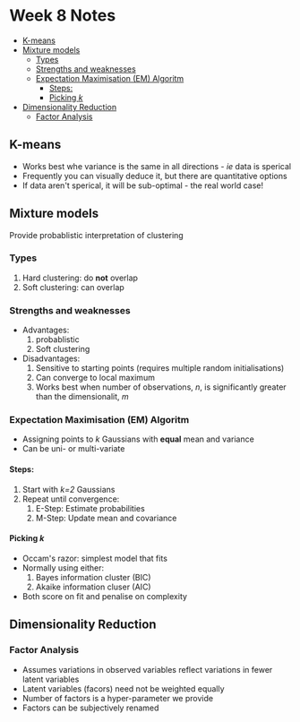 # Week 8 Notes
<!-- vim-markdown-toc GFM -->

- [K-means](#k-means)
- [Mixture models](#mixture-models)
   - [Types](#types)
   - [Strengths and weaknesses](#strengths-and-weaknesses)
   - [Expectation Maximisation (EM) Algoritm](#expectation-maximisation-em-algoritm)
      - [Steps:](#steps)
      - [Picking _k_](#picking-_k)
- [Dimensionality Reduction](#dimensionality-reduction)
   - [Factor Analysis](#factor-analysis)

<!-- vim-markdown-toc -->

## K-means

- Works best whe variance is the same in all directions - _ie_ data is sperical
- Frequently you can visually deduce it, but there are quantitative options
- If data aren't sperical, it will be sub-optimal - the real world case!

## Mixture models

Provide probablistic interpretation of clustering

### Types
  
1. Hard clustering: do **not** overlap
1. Soft clustering: can overlap

### Strengths and weaknesses

- Advantages:
   1. probablistic
   1. Soft clustering
- Disadvantages:
   1. Sensitive to starting points (requires multiple random initialisations)
   1. Can converge to local maximum
   1. Works best when number of observations, _n_, is significantly greater than the dimensionalit, _m_

### Expectation Maximisation (EM) Algoritm

- Assigning points to _k_ Gaussians with **equal** mean and variance
- Can be uni- or multi-variate

#### Steps:

1. Start with _k=2_ Gaussians
1. Repeat until convergence:
   1. E-Step: Estimate probabilities
   1. M-Step: Update mean and covariance

#### Picking _k_

- Occam's razor: simplest model that fits
- Normally using either:
   1. Bayes information cluster (BIC)
   2. Akaike information cluser (AIC)
- Both score on fit and penalise on complexity

## Dimensionality Reduction

### Factor Analysis

- Assumes variations in observed variables reflect variations in fewer latent variables
- Latent variables (facors) need not be weighted equally
- Number of factors is a hyper-parameter we provide
- Factors can be subjectively renamed

